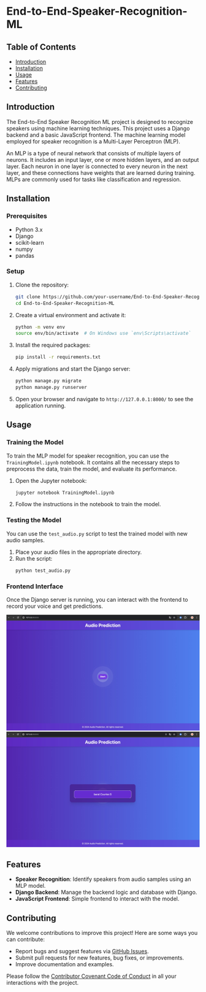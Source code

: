 # End-to-End-Speaker-Recognition-ML

## Table of Contents

- [Introduction](#introduction)
- [Installation](#installation)
- [Usage](#usage)
- [Features](#features)
- [Contributing](#contributing)

## Introduction

The End-to-End Speaker Recognition ML project is designed to recognize speakers using machine learning techniques. This project uses a Django backend and a basic JavaScript frontend. The machine learning model employed for speaker recognition is a Multi-Layer Perceptron (MLP).

An MLP is a type of neural network that consists of multiple layers of neurons. It includes an input layer, one or more hidden layers, and an output layer. Each neuron in one layer is connected to every neuron in the next layer, and these connections have weights that are learned during training. MLPs are commonly used for tasks like classification and regression.

## Installation

### Prerequisites

- Python 3.x
- Django
- scikit-learn
- numpy
- pandas

### Setup

1. Clone the repository:
    ```bash
    git clone https://github.com/your-username/End-to-End-Speaker-Recognition-ML.git
    cd End-to-End-Speaker-Recognition-ML
    ```

2. Create a virtual environment and activate it:
    ```bash
    python -m venv env
    source env/bin/activate  # On Windows use `env\Scripts\activate`
    ```

3. Install the required packages:
    ```bash
    pip install -r requirements.txt
    ```

4. Apply migrations and start the Django server:
    ```bash
    python manage.py migrate
    python manage.py runserver
    ```

5. Open your browser and navigate to `http://127.0.0.1:8000/` to see the application running.

## Usage

### Training the Model

To train the MLP model for speaker recognition, you can use the `TrainingModel.ipynb` notebook. It contains all the necessary steps to preprocess the data, train the model, and evaluate its performance.

1. Open the Jupyter notebook:
    ```bash
    jupyter notebook TrainingModel.ipynb
    ```

2. Follow the instructions in the notebook to train the model.

### Testing the Model

You can use the `test_audio.py` script to test the trained model with new audio samples.

1. Place your audio files in the appropriate directory.
2. Run the script:
    ```bash
    python test_audio.py
    ```

### Frontend Interface

Once the Django server is running, you can interact with the frontend to record your voice and get predictions.

![Web Interface](./webSS_2.jpeg)
![Web Interface](./webSS.jpeg)

## Features

- **Speaker Recognition**: Identify speakers from audio samples using an MLP model.
- **Django Backend**: Manage the backend logic and database with Django.
- **JavaScript Frontend**: Simple frontend to interact with the model.

## Contributing

We welcome contributions to improve this project! Here are some ways you can contribute:

- Report bugs and suggest features via [GitHub Issues](https://github.com/your-username/End-to-End-Speaker-Recognition-ML/issues).
- Submit pull requests for new features, bug fixes, or improvements.
- Improve documentation and examples.

Please follow the [Contributor Covenant Code of Conduct](https://www.contributor-covenant.org/version/2/0/code_of_conduct/) in all your interactions with the project.

